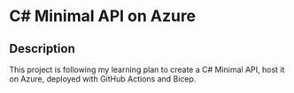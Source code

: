 # C# Minimal API on Azure
## Description
This project is following my learning plan to create a C# Minimal API, host it on Azure, deployed with GitHub Actions and Bicep.

